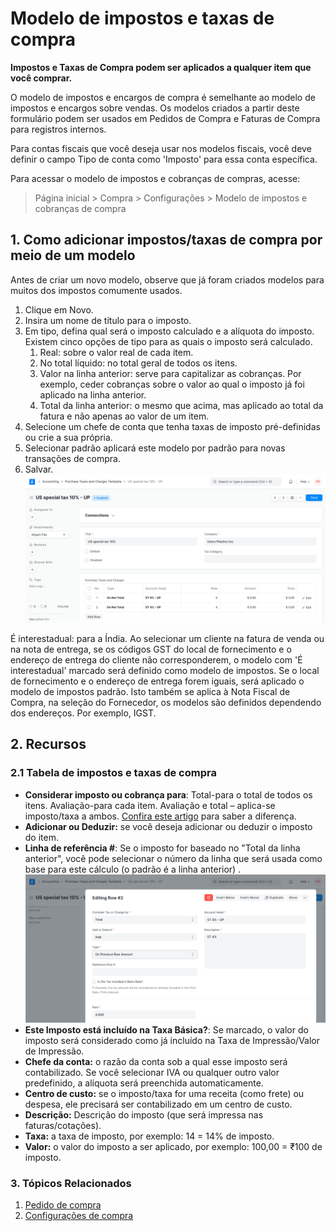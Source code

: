 # Modelo de impostos e taxas de compra



**Impostos e Taxas de Compra podem ser aplicados a qualquer item que você comprar.**


O modelo de impostos e encargos de compra é semelhante ao modelo de impostos e encargos sobre vendas. Os modelos criados a partir deste formulário podem ser usados ​​em Pedidos de Compra e Faturas de Compra para registros internos.


Para contas fiscais que você deseja usar nos modelos fiscais, você deve definir o campo Tipo de conta como 'Imposto' para essa conta específica.


Para acessar o modelo de impostos e cobranças de compras, acesse:
> Página inicial > Compra > Configurações > Modelo de impostos e cobranças de compra


## 1. Como adicionar impostos/taxas de compra por meio de um modelo


Antes de criar um novo modelo, observe que já foram criados modelos para muitos dos impostos comumente usados.


1. Clique em Novo.
2. Insira um nome de título para o imposto.
3. Em tipo, defina qual será o imposto calculado e a alíquota do imposto. Existem cinco opções de tipo para as quais o imposto será calculado.
	1. Real: sobre o valor real de cada item.
	2. No total líquido: no total geral de todos os itens.
	3. Valor na linha anterior: serve para capitalizar as cobranças. Por exemplo, ceder cobranças sobre o valor ao qual o imposto já foi aplicado na linha anterior.
	4. Total da linha anterior: o mesmo que acima, mas aplicado ao total da fatura e não apenas ao valor de um item.
4. Selecione um chefe de conta que tenha taxas de imposto pré-definidas ou crie a sua própria.
5. Selecionar padrão aplicará este modelo por padrão para novas transações de compra.
6. Salvar.
![Impostos sobre compras](/files/purchase-taxes.png)


É interestadual: para a Índia. Ao selecionar um cliente na fatura de venda ou na nota de entrega, se os códigos GST do local de fornecimento e o endereço de entrega do cliente não corresponderem, o modelo com 'É interestadual' marcado será definido como modelo de impostos. Se o local de fornecimento e o endereço de entrega forem iguais, será aplicado o modelo de impostos padrão. Isto também se aplica à Nota Fiscal de Compra, na seleção do Fornecedor, os modelos são definidos dependendo dos endereços. Por exemplo, IGST.


## 2. Recursos


### 2.1 Tabela de impostos e taxas de compra


* **Considerar imposto ou cobrança para**: Total-para o total de todos os itens. Avaliação-para cada item. Avaliação e total – aplica-se imposto/taxa a ambos. [Confira este artigo](https://docs.erpnext.com/docs/pt/accounts/articles/difference-in-total-and-valuation-in-tax-and-charges) para saber a diferença.
* **Adicionar ou Deduzir:** se você deseja adicionar ou deduzir o imposto do item.
* **Linha de referência #**: Se o imposto for baseado no "Total da linha anterior", você pode selecionar o número da linha que será usada como base para este cálculo (o padrão é a linha anterior) .
![Tabela de impostos sobre compras](/files/purchase-taxes-table.png)
* **Este Imposto está incluído na Taxa Básica?**: Se marcado, o valor do imposto será considerado como já incluído na Taxa de Impressão/Valor de Impressão.
* **Chefe da conta:** o razão da conta sob a qual esse imposto será contabilizado. Se você selecionar IVA ou qualquer outro valor predefinido, a alíquota será preenchida automaticamente.
* **Centro de custo:** se o imposto/taxa for uma receita (como frete) ou despesa, ele precisará ser contabilizado em um centro de custo.
* **Descrição:** Descrição do imposto (que será impressa nas faturas/cotações).
* **Taxa:** a taxa de imposto, por exemplo: 14 = 14% de imposto.
* **Valor:** o valor do imposto a ser aplicado, por exemplo: 100,00 = ₹100 de imposto.


### 3. Tópicos Relacionados


1. [Pedido de compra](/docs/pt/buying/purchase-order)
2. [Configurações de compra](/docs/pt/buying/buying-settings)



